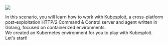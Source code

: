 <p align="left">
  <img src="https://github.com/cyberark/kubesploit/blob/assets/1.5x/kubesploit@1.5x-100.jpg?raw=true">
</p>

In this scenario, you will learn how to work with [Kubesploit](https://github.com/cyberark/kubesploit), a cross-platform post-exploitation HTTP/2 Command & Control server and agent written in Golang, focused on containerized environments.  
We created an Kubernetes environment for you to play with Kubesploit. Let's start!  
